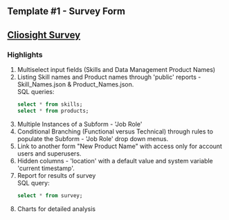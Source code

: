 Template #1 - Survey Form
-------------------------
## [Cliosight Survey](https://app.cliosight.com/app/forms/221/show/public?noNavbar=true)   

### Highlights      
1. Multiselect input fields (Skills and Data Management Product Names)
2. Listing Skill names and Product names through 'public' reports - Skill_Names.json & Product_Names.json.    
   SQL queries:
   ``` sql
   select * from skills;     
   select * from products;
   ```
3. Multiple Instances of a Subform - 'Job Role'      
4. Conditional Branching (Functional versus Technical) through rules to populate the Subform - 'Job Role' drop down menus.       
5. Link to another form "New Product Name" with access only for account users and superusers.
6. Hidden columns - 'location' with a default value and system variable 'current timestamp'.
7. Report for results of survey        
   SQL query:
   ``` sql
   select * from survey;     
   ```
8. Charts for detailed analysis

